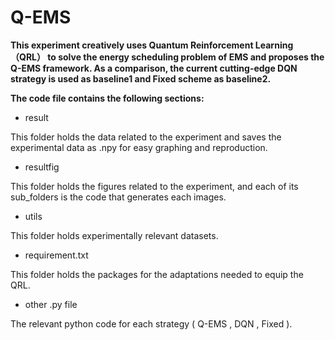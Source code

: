 # Q-EMS
**This experiment creatively uses Quantum Reinforcement Learning （QRL） to solve the energy scheduling problem of EMS and proposes the Q-EMS framework. As a comparison, the current cutting-edge DQN strategy is used as baseline1 and Fixed scheme as baseline2.**

**The code file contains the following sections:**

- result

This folder holds the data related to the experiment and saves the experimental data as .npy for easy graphing and reproduction.

- resultfig

This folder holds the figures related to the experiment, and each of its sub_folders is the code that generates each images.

- utils

This folder holds experimentally relevant datasets.

- requirement.txt

This folder holds the packages for the adaptations needed to equip the QRL.

- other .py file

The relevant python code for each strategy ( Q-EMS , DQN , Fixed ). 
